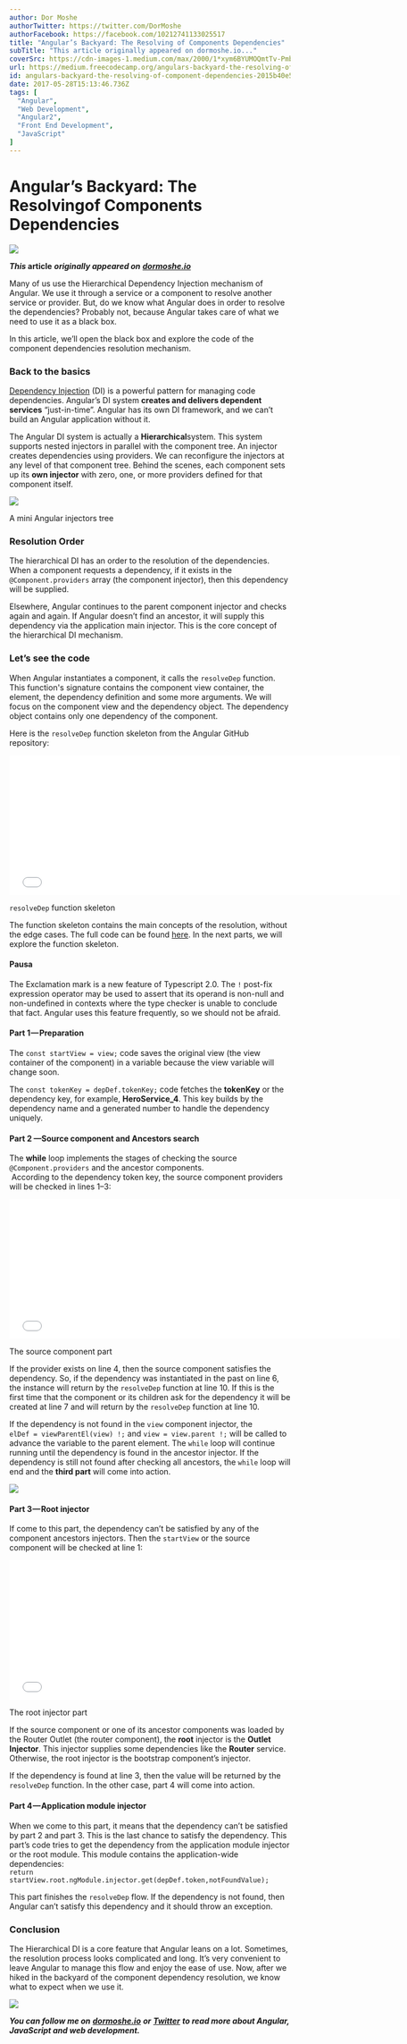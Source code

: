 ```yaml
---
author: Dor Moshe
authorTwitter: https://twitter.com/DorMoshe
authorFacebook: https://facebook.com/10212741133025517
title: "Angular’s Backyard: The Resolving of Components Dependencies"
subTitle: "This article originally appeared on dormoshe.io..."
coverSrc: https://cdn-images-1.medium.com/max/2000/1*xym6BYUMOQmtTv-Pmbs4mQ.jpeg
url: https://medium.freecodecamp.org/angulars-backyard-the-resolving-of-component-dependencies-2015b40e5bd1
id: angulars-backyard-the-resolving-of-component-dependencies-2015b40e5bd1
date: 2017-05-28T15:13:46.736Z
tags: [
  "Angular",
  "Web Development",
  "Angular2",
  "Front End Development",
  "JavaScript"
]
---
```

# Angular’s Backyard: The Resolvingof Components Dependencies







![](https://cdn-images-1.medium.com/max/2000/1*xym6BYUMOQmtTv-Pmbs4mQ.jpeg)







**_This_ article** **_originally appeared on_** [**_dormoshe.io_**](https://dormoshe.io/articles/angulars-backyard-the-resolving-of-components-dependencies-10)

Many of us use the Hierarchical Dependency Injection mechanism of Angular. We use it through a service or a component to resolve another service or provider. But, do we know what Angular does in order to resolve the dependencies? Probably not, because Angular takes care of what we need to use it as a black box.

In this article, we’ll open the black box and explore the code of the component dependencies resolution mechanism.

### Back to the basics

[Dependency Injection](https://blog.thoughtram.io/angular/2015/05/18/dependency-injection-in-angular-2.html) (DI) is a powerful pattern for managing code dependencies. Angular’s DI system **creates and delivers dependent services** “just-in-time”. Angular has its own DI framework, and we can’t build an Angular application without it.

The Angular DI system is actually a **Hierarchical**system. This system supports nested injectors in parallel with the component tree. An injector creates dependencies using providers. We can reconfigure the injectors at any level of that component tree. Behind the scenes, each component sets up its **own injector** with zero, one, or more providers defined for that component itself.



![](https://cdn-images-1.medium.com/max/1600/1*MFEIRh2SxIjlubhqwbhVow.png)

A mini Angular injectors tree



### Resolution Order

The hierarchical DI has an order to the resolution of the dependencies. When a component requests a dependency, if it exists in the `@Component.providers` array (the component injector), then this dependency will be supplied.

Elsewhere, Angular continues to the parent component injector and checks again and again. If Angular doesn’t find an ancestor, it will supply this dependency via the application main injector. This is the core concept of the hierarchical DI mechanism.

### Let’s see the code

When Angular instantiates a component, it calls the `resolveDep` function. This function's signature contains the component view container, the element, the dependency definition and some more arguments. We will focus on the component view and the dependency object. The dependency object contains only one dependency of the component.

Here is the `resolveDep` function skeleton from the Angular GitHub repository:





<iframe width="700" height="250" src="/media/87b4b42e8dfccb3e15c0daf6dafc2a01?postId=2015b40e5bd1" data-media-id="87b4b42e8dfccb3e15c0daf6dafc2a01" data-thumbnail="https://i.embed.ly/1/image?url=https%3A%2F%2Favatars3.githubusercontent.com%2Fu%2F15105764%3Fv%3D3%26s%3D400&amp;key=4fce0568f2ce49e8b54624ef71a8a5bd" allowfullscreen="" frameborder="0"></iframe>



`resolveDep` function skeleton



The function skeleton contains the main concepts of the resolution, without the edge cases. The full code can be found [here](https://github.com/angular/angular/blob/master/packages/core/src/view/provider.ts#L343). In the next parts, we will explore the function skeleton.

#### Pausa

The Exclamation mark is a new feature of Typescript 2.0\. The `!` post-fix expression operator may be used to assert that its operand is non-null and non-undefined in contexts where the type checker is unable to conclude that fact. Angular uses this feature frequently, so we should not be afraid.

#### Part 1 — Preparation

The `const startView = view;` code saves the original view (the view container of the component) in a variable because the view variable will change soon.

The `const tokenKey = depDef.tokenKey;` code fetches the **tokenKey** or the dependency key, for example, **HeroService_4**. This key builds by the dependency name and a generated number to handle the dependency uniquely.

#### Part 2 —Source component and Ancestors search

The **while** loop implements the stages of checking the source `@Component.providers` and the ancestor components.  
 According to the dependency token key, the source component providers will be checked in lines 1–3:





<iframe width="700" height="250" src="/media/1dabcf02c7c3f81180075984292d26de?postId=2015b40e5bd1" data-media-id="1dabcf02c7c3f81180075984292d26de" data-thumbnail="https://i.embed.ly/1/image?url=https%3A%2F%2Favatars3.githubusercontent.com%2Fu%2F15105764%3Fv%3D3%26s%3D400&amp;key=4fce0568f2ce49e8b54624ef71a8a5bd" allowfullscreen="" frameborder="0"></iframe>



The source component part



If the provider exists on line 4, then the source component satisfies the dependency. So, if the dependency was instantiated in the past on line 6, the instance will return by the `resolveDep` function at line 10\. If this is the first time that the component or its children ask for the dependency it will be created at line 7 and will return by the `resolveDep` function at line 10.

If the dependency is not found in the `view` component injector, the   
`elDef = viewParentEl(view) !;` and `view = view.parent !;` will be called to advance the variable to the parent element. The `while` loop will continue running until the dependency is found in the ancestor injector. If the dependency is still not found after checking all ancestors, the `while` loop will end and the **third part** will come into action.



![](https://cdn-images-1.medium.com/max/1600/1*V2ffKO6UpnymY99JXBSCEw.jpeg)



#### Part 3 — Root injector

If come to this part, the dependency can’t be satisfied by any of the component ancestors injectors. Then the `startView` or the source component will be checked at line 1:





<iframe width="700" height="250" src="/media/d1b4b862e06af4136cb3a1b9657daff3?postId=2015b40e5bd1" data-media-id="d1b4b862e06af4136cb3a1b9657daff3" data-thumbnail="https://i.embed.ly/1/image?url=https%3A%2F%2Favatars3.githubusercontent.com%2Fu%2F15105764%3Fv%3D3%26s%3D400&amp;key=4fce0568f2ce49e8b54624ef71a8a5bd" allowfullscreen="" frameborder="0"></iframe>



The root injector part



If the source component or one of its ancestor components was loaded by the Router Outlet (the router component), the **root** injector is the **Outlet Injector**. This injector supplies some dependencies like the **Router** service. Otherwise, the root injector is the bootstrap component’s injector.

If the dependency is found at line 3, then the value will be returned by the `resolveDep` function. In the other case, part 4 will come into action.

#### Part 4 — Application module injector

When we come to this part, it means that the dependency can’t be satisfied by part 2 and part 3\. This is the last chance to satisfy the dependency. This part’s code tries to get the dependency from the application module injector or the root module. This module contains the application-wide dependencies:  
`return startView.root.ngModule.injector.get(depDef.token,notFoundValue);`

This part finishes the `resolveDep` flow. If the dependency is not found, then Angular can’t satisfy this dependency and it should throw an exception.

### Conclusion

The Hierarchical DI is a core feature that Angular leans on a lot. Sometimes, the resolution process looks complicated and long. It’s very convenient to leave Angular to manage this flow and enjoy the ease of use. Now, after we hiked in the backyard of the component dependency resolution, we know what to expect when we use it.



![](https://cdn-images-1.medium.com/max/1600/1*cA1Y2VmIvRnUJUvjUPNZ2A.png)



**_You can follow me on_** [**_dormoshe.io_**](https://www.dormoshe.io) **_or_** [**_Twitter_**](https://twitter.com/DorMoshe) **_to read more about Angular, JavaScript and web development._**








